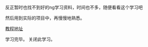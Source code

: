 反正暂时也找不到好的ng学习资料，时间也不多，随便看看这个学习吧

然后用到实际的项目中，再慢慢地熟悉。

[教程地址](http://www.yiibai.com/angularjs/angularjs_quick_guide.html#)

学习完毕。 关闭此学习。